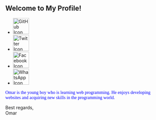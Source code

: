 <h2>Welcome to My Profile!</h2>

<ul>
  <li>
    <a href="https://github.com/YourGitHubUsername">
      <img src="github_icon.png" alt="GitHub Icon" width="50"/>
    </a>
  </li>
  <li>
    <a href="https://twitter.com/YourTwitterHandle">
      <img src="(https://images.app.goo.gl/MTYJ4na7aKq3w3X48)" alt="Twitter Icon" width="50"/>
    </a>
  </li>
  <li>
    <a href="https://facebook.com/YourFacebookProfile">
      <img src="facebook_icon.png" alt="Facebook Icon" width="50"/>
    </a>
  </li>
  <li>
    <a href="https://wa.me/YourWhatsAppNumber">
      <img src="whatsapp_icon.png" alt="WhatsApp Icon" width="50"/>
    </a>
  </li>
</ul>
<p style="color: blue; font-family: 'cursive';">Omar is the young boy who is learning web programming. He enjoys developing websites and acquiring new skills in the programming world.</p>

<p>Best regards,<br>Omar</p>

